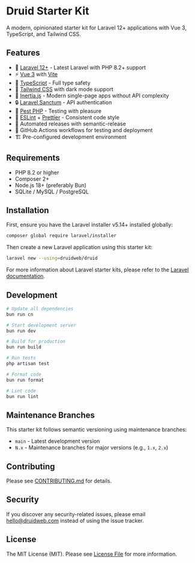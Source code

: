 # Druid Starter Kit

A modern, opinionated starter kit for Laravel 12+ applications with Vue 3, TypeScript, and Tailwind CSS.

## Features

- 🚀 [Laravel 12+](https://laravel.com) - Latest Laravel with PHP 8.2+ support
- ⚡️ [Vue 3](https://vuejs.org) with [Vite](https://vitejs.dev)
- 🔧 [TypeScript](https://www.typescriptlang.org) - Full type safety
- 🎨 [Tailwind CSS](https://tailwindcss.com) with dark mode support
- 📱 [Inertia.js](https://inertiajs.com) - Modern single-page apps without API complexity
- 🔒 [Laravel Sanctum](https://laravel.com/docs/sanctum) - API authentication
- 🧪 [Pest PHP](https://pestphp.com) - Testing with pleasure
- 📝 [ESLint](https://eslint.org) + [Prettier](https://prettier.io) - Consistent code style
- 🔄 Automated releases with semantic-release
- 👷 GitHub Actions workflows for testing and deployment
- 🏗️ Pre-configured development environment

## Requirements

- PHP 8.2 or higher
- Composer 2+
- Node.js 18+ (preferably Bun)
- SQLite / MySQL / PostgreSQL

## Installation

First, ensure you have the Laravel installer v5.14+ installed globally:

```bash
composer global require laravel/installer
```

Then create a new Laravel application using this starter kit:

```bash
laravel new --using=druidweb/druid
```

For more information about Laravel starter kits, please refer to the [Laravel documentation](https://laravel.com/docs/12.x/starter-kits).

## Development

```bash
# Update all dependencies
bun run cn

# Start development server
bun run dev

# Build for production
bun run build

# Run tests
php artisan test

# Format code
bun run format

# Lint code
bun run lint
```

## Maintenance Branches

This starter kit follows semantic versioning using maintenance branches:

- `main` - Latest development version
- `N.x` - Maintenance branches for major versions (e.g., `1.x`, `2.x`)

## Contributing

Please see [CONTRIBUTING.md](CONTRIBUTING.md) for details.

## Security

If you discover any security-related issues, please email hello@druidweb.com instead of using the issue tracker.

## License

The MIT License (MIT). Please see [License File](LICENSE.md) for more information.
